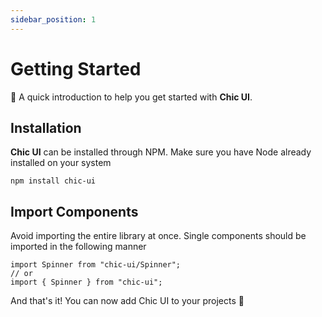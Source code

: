 ```yaml
---
sidebar_position: 1
---
```


# Getting Started

💅 A quick introduction to help you get started with **Chic UI**.

## Installation

**Chic UI** can be installed through NPM. Make sure you have Node already installed on your system

```shell
npm install chic-ui
```

## Import Components

Avoid importing the entire library at once. Single components should be imported in the following manner 

```shell
import Spinner from "chic-ui/Spinner";
// or
import { Spinner } from "chic-ui";
```

And that's it! You can now add Chic UI to your projects 💛
